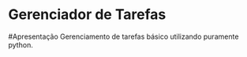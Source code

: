 # Gerenciador de Tarefas

#Apresentação
Gerenciamento de tarefas básico utilizando puramente python.

